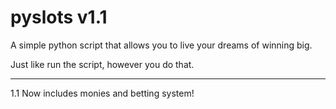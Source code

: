 # pyslots v1.1
A simple python script that allows you to live your dreams of winning big.

Just like run the script, however you do that.

---------------------------------------------------------------------------
1.1 Now includes monies and betting system!
